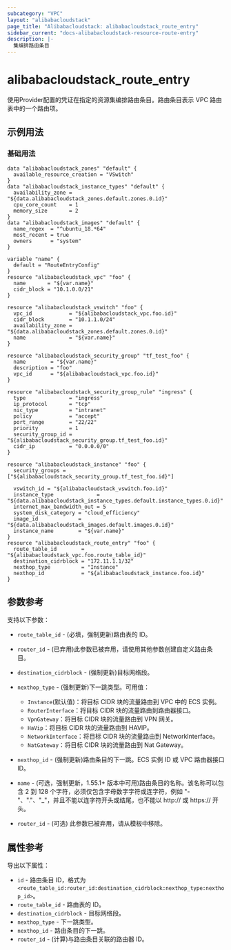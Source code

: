 ```yaml
---
subcategory: "VPC"
layout: "alibabacloudstack"
page_title: "Alibabacloudstack: alibabacloudstack_route_entry"
sidebar_current: "docs-alibabacloudstack-resource-route-entry"
description: |-
  集编排路由条目
---
```


# alibabacloudstack_route_entry

使用Provider配置的凭证在指定的资源集编排路由条目。路由条目表示 VPC 路由表中的一个路由项。

## 示例用法

### 基础用法

```
data "alibabacloudstack_zones" "default" {
  available_resource_creation = "VSwitch"
}
data "alibabacloudstack_instance_types" "default" {
  availability_zone = "${data.alibabacloudstack_zones.default.zones.0.id}"
  cpu_core_count    = 1
  memory_size       = 2
}
data "alibabacloudstack_images" "default" {
  name_regex  = "^ubuntu_18.*64"
  most_recent = true
  owners      = "system"
}

variable "name" {
  default = "RouteEntryConfig"
}
resource "alibabacloudstack_vpc" "foo" {
  name       = "${var.name}"
  cidr_block = "10.1.0.0/21"
}

resource "alibabacloudstack_vswitch" "foo" {
  vpc_id            = "${alibabacloudstack_vpc.foo.id}"
  cidr_block        = "10.1.1.0/24"
  availability_zone = "${data.alibabacloudstack_zones.default.zones.0.id}"
  name              = "${var.name}"
}

resource "alibabacloudstack_security_group" "tf_test_foo" {
  name        = "${var.name}"
  description = "foo"
  vpc_id      = "${alibabacloudstack_vpc.foo.id}"
}

resource "alibabacloudstack_security_group_rule" "ingress" {
  type              = "ingress"
  ip_protocol       = "tcp"
  nic_type          = "intranet"
  policy            = "accept"
  port_range        = "22/22"
  priority          = 1
  security_group_id = "${alibabacloudstack_security_group.tf_test_foo.id}"
  cidr_ip           = "0.0.0.0/0"
}

resource "alibabacloudstack_instance" "foo" {
  security_groups = ["${alibabacloudstack_security_group.tf_test_foo.id}"]

  vswitch_id = "${alibabacloudstack_vswitch.foo.id}"
  instance_type              = "${data.alibabacloudstack_instance_types.default.instance_types.0.id}"
  internet_max_bandwidth_out = 5
  system_disk_category = "cloud_efficiency"
  image_id             = "${data.alibabacloudstack_images.default.images.0.id}"
  instance_name        = "${var.name}"
}
resource "alibabacloudstack_route_entry" "foo" {
  route_table_id        = "${alibabacloudstack_vpc.foo.route_table_id}"
  destination_cidrblock = "172.11.1.1/32"
  nexthop_type          = "Instance"
  nexthop_id            = "${alibabacloudstack_instance.foo.id}"
}
```


## 参数参考

支持以下参数：

* `route_table_id` - (必填，强制更新)路由表的 ID。
* `router_id` - (已弃用)此参数已被弃用，请使用其他参数创建自定义路由条目。
* `destination_cidrblock` - (强制更新)目标网络段。
* `nexthop_type` - (强制更新)下一跳类型。可用值：
    - `Instance`(默认值)：将目标 CIDR 块的流量路由到 VPC 中的 ECS 实例。
    - `RouterInterface`：将目标 CIDR 块的流量路由到路由器接口。
    - `VpnGateway`：将目标 CIDR 块的流量路由到 VPN 网关。
    - `HaVip`：将目标 CIDR 块的流量路由到 HAVIP。
    - `NetworkInterface`：将目标 CIDR 块的流量路由到 NetworkInterface。
    - `NatGateway`：将目标 CIDR 块的流量路由到 Nat Gateway。

* `nexthop_id` - (强制更新)路由条目的下一跳。ECS 实例 ID 或 VPC 路由器接口 ID。
* `name` - (可选，强制更新，1.55.1+ 版本中可用)路由条目的名称。该名称可以包含 2 到 128 个字符，必须仅包含字母数字字符或连字符，例如 "-"、"."、"_"，并且不能以连字符开头或结尾，也不能以 http:// 或 https:// 开头。
* `router_id` - (可选) 此参数已被弃用，请从模板中移除。

## 属性参考

导出以下属性：

* `id` - 路由条目 ID，格式为 `<route_table_id:router_id:destination_cidrblock:nexthop_type:nexthop_id>`。
* `route_table_id` - 路由表的 ID。
* `destination_cidrblock` - 目标网络段。
* `nexthop_type` - 下一跳类型。
* `nexthop_id` - 路由条目的下一跳。
* `router_id` - (计算)与路由条目关联的路由器 ID。